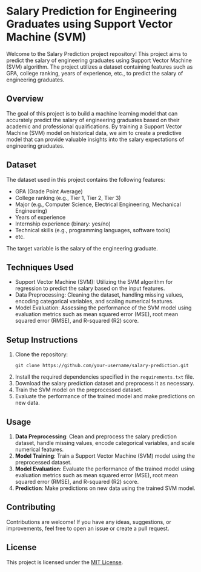 # Salary Prediction for Engineering Graduates using Support Vector Machine (SVM)

Welcome to the Salary Prediction project repository! This project aims to predict the salary of engineering graduates using Support Vector Machine (SVM) algorithm. The project utilizes a dataset containing features such as GPA, college ranking, years of experience, etc., to predict the salary of engineering graduates.

## Overview
The goal of this project is to build a machine learning model that can accurately predict the salary of engineering graduates based on their academic and professional qualifications. By training a Support Vector Machine (SVM) model on historical data, we aim to create a predictive model that can provide valuable insights into the salary expectations of engineering graduates.

## Dataset
The dataset used in this project contains the following features:
- GPA (Grade Point Average)
- College ranking (e.g., Tier 1, Tier 2, Tier 3)
- Major (e.g., Computer Science, Electrical Engineering, Mechanical Engineering)
- Years of experience
- Internship experience (binary: yes/no)
- Technical skills (e.g., programming languages, software tools)
- etc.

The target variable is the salary of the engineering graduate.

## Techniques Used
- Support Vector Machine (SVM): Utilizing the SVM algorithm for regression to predict the salary based on the input features.
- Data Preprocessing: Cleaning the dataset, handling missing values, encoding categorical variables, and scaling numerical features.
- Model Evaluation: Assessing the performance of the SVM model using evaluation metrics such as mean squared error (MSE), root mean squared error (RMSE), and R-squared (R2) score.

## Setup Instructions
1. Clone the repository:
   ```
   git clone https://github.com/your-username/salary-prediction.git
   ```
2. Install the required dependencies specified in the `requirements.txt` file.
3. Download the salary prediction dataset and preprocess it as necessary.
4. Train the SVM model on the preprocessed dataset.
5. Evaluate the performance of the trained model and make predictions on new data.

## Usage
1. **Data Preprocessing**: Clean and preprocess the salary prediction dataset, handle missing values, encode categorical variables, and scale numerical features.
2. **Model Training**: Train a Support Vector Machine (SVM) model using the preprocessed dataset.
3. **Model Evaluation**: Evaluate the performance of the trained model using evaluation metrics such as mean squared error (MSE), root mean squared error (RMSE), and R-squared (R2) score.
4. **Prediction**: Make predictions on new data using the trained SVM model.

## Contributing
Contributions are welcome! If you have any ideas, suggestions, or improvements, feel free to open an issue or create a pull request.

## License
This project is licensed under the [MIT License](LICENSE).

